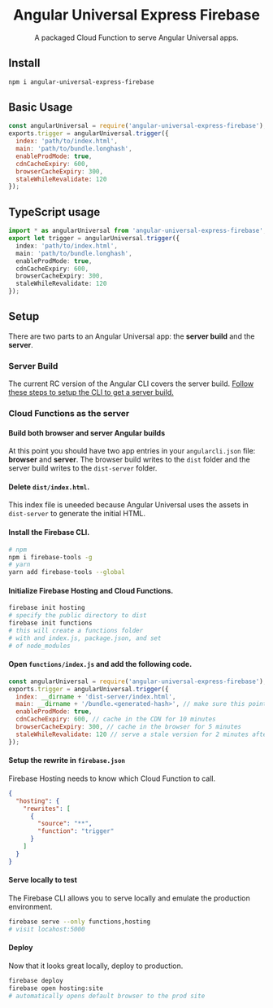 <div align="center">
  <h1 align="center">Angular Universal Express Firebase</h1>
  <p align="center">
    A packaged Cloud Function to serve Angular Universal apps.
  </p>
</div>

## Install

```bash
npm i angular-universal-express-firebase
```

## Basic Usage
```js
const angularUniversal = require('angular-universal-express-firebase');
exports.trigger = angularUniversal.trigger({
  index: 'path/to/index.html',
  main: 'path/to/bundle.longhash',
  enableProdMode: true,
  cdnCacheExpiry: 600,
  browserCacheExpiry: 300,
  staleWhileRevalidate: 120
});
```

## TypeScript usage
```ts
import * as angularUniversal from 'angular-universal-express-firebase';
export let trigger = angularUniversal.trigger({
  index: 'path/to/index.html',
  main: 'path/to/bundle.longhash',
  enableProdMode: true,
  cdnCacheExpiry: 600,
  browserCacheExpiry: 300,
  staleWhileRevalidate: 120  
});
```

## Setup
There are two parts to an Angular Universal app: the **server build** and the **server**.

### Server Build
The current RC version of the Angular CLI covers the server build. [Follow these steps to setup the CLI to get a server build.](https://github.com/angular/angular-cli/blob/master/docs/documentation/stories/universal-rendering.md)

### Cloud Functions as the server

#### Build both browser and server Angular builds
At this point you should have two app entries in your `angularcli.json` file: **browser** and **server**. The browser
build writes to the `dist` folder and the server build writes to the `dist-server` folder. 

#### Delete `dist/index.html`. 
This index file is uneeded because Angular Universal uses the assets in `dist-server` to generate the initial HTML.

#### Install the Firebase CLI.

```bash
# npm
npm i firebase-tools -g
# yarn
yarn add firebase-tools --global
```

#### Initialize Firebase Hosting and Cloud Functions.

```bash
firebase init hosting
# specify the public directory to dist
firebase init functions
# this will create a functions folder 
# with and index.js, package.json, and set
# of node_modules
```

#### Open `functions/index.js` and add the following code.

```js
const angularUniversal = require('angular-universal-express-firebase');
exports.trigger = angularUniversal.trigger({
  index: __dirname + 'dist-server/index.html',
  main: __dirname + '/bundle.<generated-hash>', // make sure this points at the correct hash
  enableProdMode: true,
  cdnCacheExpiry: 600, // cache in the CDN for 10 minutes
  browserCacheExpiry: 300, // cache in the browser for 5 minutes
  staleWhileRevalidate: 120 // serve a stale version for 2 minutes after cdnCacheExpiry, but refresh CDN in background
});
```

#### Setup the rewrite in `firebase.json`

Firebase Hosting needs to know which Cloud Function to call.

```json
{
  "hosting": {
    "rewrites": [
      {
        "source": "**",
        "function": "trigger"
      }
    ]
  }
}
```

#### Serve locally to test

The Firebase CLI allows you to serve locally and emulate the production environment.

```bash
firebase serve --only functions,hosting
# visit locahost:5000
```

#### Deploy

Now that it looks great locally, deploy to production.

```bash
firebase deploy
firebase open hosting:site 
# automatically opens default browser to the prod site
```
